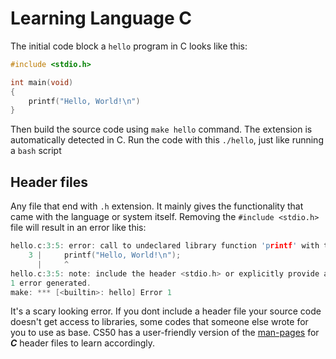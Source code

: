 # Learning Language C

The initial code block a `hello` program in C looks like this:

```c
#include <stdio.h>

int main(void)
{
    printf("Hello, World!\n")
}
```

Then build the source code using `make hello` command. The extension is automatically detected in C. Run the code with this `./hello`, just like running a `bash` script

## Header files

Any file that end with `.h` extension. It mainly gives the functionality that came with the language or system itself. Removing the `#include <stdio.h>` file will result in an error like this:

```c
hello.c:3:5: error: call to undeclared library function 'printf' with type 'int (const char *, ...)'; ISO C99 and later do not support implicit function declarations [-Wimplicit-function-declaration]
    3 |     printf("Hello, World!\n");
      |     ^
hello.c:3:5: note: include the header <stdio.h> or explicitly provide a declaration for 'printf'
1 error generated.
make: *** [<builtin>: hello] Error 1
```

It's a scary looking error. If you dont include a header file your source code doesn't get access to libraries, some codes that someone else wrote for you to use as base. CS50 has a user-friendly version of the [man-pages](https://manual.cs50.io/) for ***C*** header files to learn accordingly.
